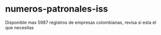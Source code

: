 # numeros-patronales-iss
Disponible mas 5987 registros de empresas colombianas, revisa si esta el que necesitas
